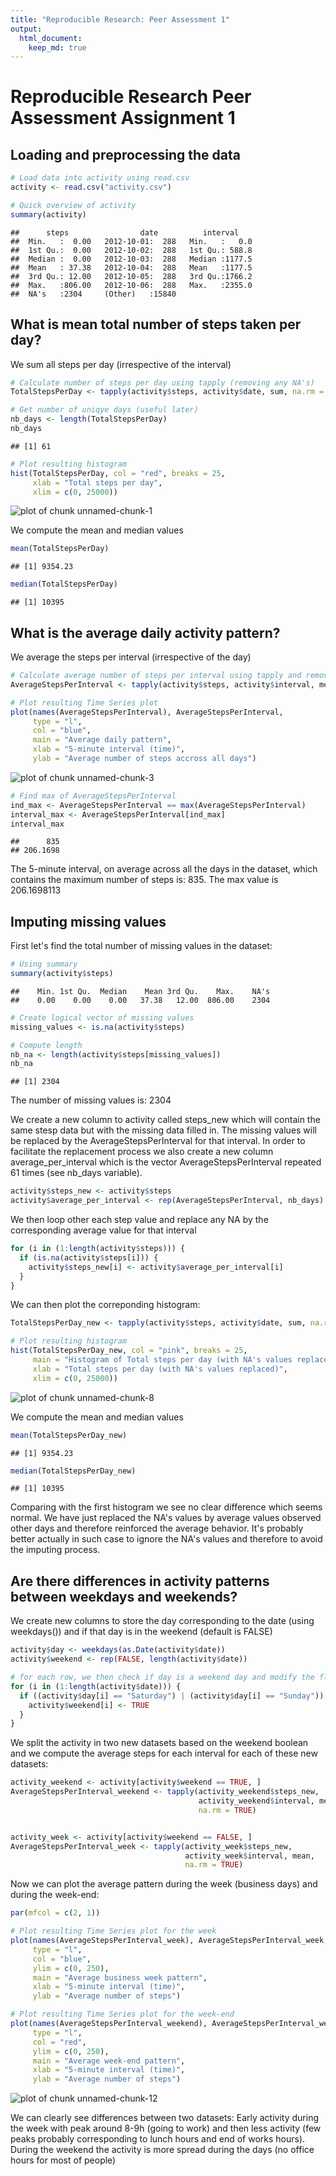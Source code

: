 ```yaml
---
title: "Reproducible Research: Peer Assessment 1"
output: 
  html_document:
    keep_md: true
---
```


Reproducible Research Peer Assessment Assignment 1
==================================================


## Loading and preprocessing the data

```r
# Load data into activity using read.csv
activity <- read.csv("activity.csv")

# Quick overview of activity
summary(activity)
```

```
##      steps                date          interval     
##  Min.   :  0.00   2012-10-01:  288   Min.   :   0.0  
##  1st Qu.:  0.00   2012-10-02:  288   1st Qu.: 588.8  
##  Median :  0.00   2012-10-03:  288   Median :1177.5  
##  Mean   : 37.38   2012-10-04:  288   Mean   :1177.5  
##  3rd Qu.: 12.00   2012-10-05:  288   3rd Qu.:1766.2  
##  Max.   :806.00   2012-10-06:  288   Max.   :2355.0  
##  NA's   :2304     (Other)   :15840
```


## What is mean total number of steps taken per day?
We sum all steps per day (irrespective of the interval)

```r
# Calculate number of steps per day using tapply (removing any NA's)
TotalStepsPerDay <- tapply(activity$steps, activity$date, sum, na.rm = TRUE)

# Get number of uniqye days (useful later) 
nb_days <- length(TotalStepsPerDay)
nb_days
```

```
## [1] 61
```

```r
# Plot resulting histogram
hist(TotalStepsPerDay, col = "red", breaks = 25,
     xlab = "Total steps per day",
     xlim = c(0, 25000))
```

![plot of chunk unnamed-chunk-1](figure/unnamed-chunk-1-1.png) 

We compute the mean and median values

```r
mean(TotalStepsPerDay)
```

```
## [1] 9354.23
```

```r
median(TotalStepsPerDay)
```

```
## [1] 10395
```

  
## What is the average daily activity pattern?
We average the steps per interval (irrespective of the day)

```r
# Calculate average number of steps per interval using tapply and removing NA's
AverageStepsPerInterval <- tapply(activity$steps, activity$interval, mean, na.rm = TRUE)

# Plot resulting Time Series plot
plot(names(AverageStepsPerInterval), AverageStepsPerInterval, 
     type = "l", 
     col = "blue", 
     main = "Average daily pattern", 
     xlab = "5-minute interval (time)", 
     ylab = "Average number of steps accross all days")
```

![plot of chunk unnamed-chunk-3](figure/unnamed-chunk-3-1.png) 


```r
# Find max of AverageStepsPerInterval
ind_max <- AverageStepsPerInterval == max(AverageStepsPerInterval)
interval_max <- AverageStepsPerInterval[ind_max]
interval_max
```

```
##      835 
## 206.1698
```

The 5-minute interval, on average across all the days in the dataset, which contains the maximum number of steps is: 835. The max value is 206.1698113 
  
  
## Imputing missing values
First let's find the total number of missing values in the dataset:

```r
# Using summary
summary(activity$steps)
```

```
##    Min. 1st Qu.  Median    Mean 3rd Qu.    Max.    NA's 
##    0.00    0.00    0.00   37.38   12.00  806.00    2304
```

```r
# Create logical vector of missing values
missing_values <- is.na(activity$steps)

# Compute length
nb_na <- length(activity$steps[missing_values])
nb_na
```

```
## [1] 2304
```
The number of missing values is: 2304  

We create a new column to activity called steps\_new which will contain the same stesp data but with the missing data filled in. The missing values will be replaced by the AverageStepsPerInterval for that interval. In order to facilitate the replacement process we also create a new column average\_per\_interval which is the vector AverageStepsPerInterval repeated 61 times (see nb_days variable).


```r
activity$steps_new <- activity$steps
activity$average_per_interval <- rep(AverageStepsPerInterval, nb_days)
```

We then loop other each step value and replace any NA by the corresponding average value for that interval


```r
for (i in (1:length(activity$steps))) {
  if (is.na(activity$steps[i])) {
    activity$steps_new[i] <- activity$average_per_interval[i]
  }
}
```

We can then plot the correponding histogram:

```r
TotalStepsPerDay_new <- tapply(activity$steps, activity$date, sum, na.rm = TRUE)

# Plot resulting histogram
hist(TotalStepsPerDay_new, col = "pink", breaks = 25,
     main = "Histogram of Total steps per day (with NA's values replaced)",
     xlab = "Total steps per day (with NA's values replaced)",
     xlim = c(0, 25000))
```

![plot of chunk unnamed-chunk-8](figure/unnamed-chunk-8-1.png) 

We compute the mean and median values

```r
mean(TotalStepsPerDay_new)
```

```
## [1] 9354.23
```

```r
median(TotalStepsPerDay_new)
```

```
## [1] 10395
```


Comparing with the first histogram we see no clear difference which seems normal. We have just replaced the NA's values by average values observed other days and therefore reinforced the average behavior. It's probably better actually in such case to ignore the NA's values and therefore to avoid the imputing process.
   

## Are there differences in activity patterns between weekdays and weekends?
We create new columns to store the day corresponding to the date (using weekdays()) and if that day is in the weekend (default is FALSE)

```r
activity$day <- weekdays(as.Date(activity$date))
activity$weekend <- rep(FALSE, length(activity$date))

# for each row, we then check if day is a weekend day and modify the flag accordingly.
for (i in (1:length(activity$date))) {
  if ((activity$day[i] == "Saturday") | (activity$day[i] == "Sunday")) {
    activity$weekend[i] <- TRUE
  } 
}
```

We split the activity in two new datasets based on the weekend boolean and we compute the average steps for each interval for each of these new datasets:

```r
activity_weekend <- activity[activity$weekend == TRUE, ]
AverageStepsPerInterval_weekend <- tapply(activity_weekend$steps_new, 
                                          activity_weekend$interval, mean, 
                                          na.rm = TRUE)


activity_week <- activity[activity$weekend == FALSE, ]
AverageStepsPerInterval_week <- tapply(activity_week$steps_new, 
                                       activity_week$interval, mean, 
                                       na.rm = TRUE)
```

Now we can plot the average pattern during the week (business days) and during the week-end:

```r
par(mfcol = c(2, 1))

# Plot resulting Time Series plot for the week
plot(names(AverageStepsPerInterval_week), AverageStepsPerInterval_week, 
     type = "l", 
     col = "blue", 
     ylim = c(0, 250),
     main = "Average business week pattern", 
     xlab = "5-minute interval (time)", 
     ylab = "Average number of steps")

# Plot resulting Time Series plot for the week-end
plot(names(AverageStepsPerInterval_weekend), AverageStepsPerInterval_weekend, 
     type = "l", 
     col = "red", 
     ylim = c(0, 250),
     main = "Average week-end pattern", 
     xlab = "5-minute interval (time)", 
     ylab = "Average number of steps")
```

![plot of chunk unnamed-chunk-12](figure/unnamed-chunk-12-1.png) 
  
We can clearly see differences between two datasets: Early activity during the week with peak around 8-9h (going to work) and then less activity (few peaks probably corresponding to lunch hours and end of works hours).
During the weekend the activity is more spread during the days (no office hours for most of people)
